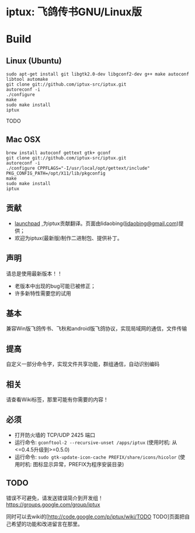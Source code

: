 # iptux: 飞鸽传书GNU/Linux版

# Build

## Linux (Ubuntu)

```
sudo apt-get install git libgtk2.0-dev libgconf2-dev g++ make autoconf libtool automake
git clone git://github.com/iptux-src/iptux.git
autoreconf -i
./configure
make
sudo make install
iptux
```

TODO

## Mac OSX

```
brew install autoconf gettext gtk+ gconf
git clone git://github.com/iptux-src/iptux.git
autoreconf -i
./configure CPPFLAGS="-I/usr/local/opt/gettext/include" PKG_CONFIG_PATH=/opt/X11/lib/pkgconfig
make
sudo make install
iptux
```


## 贡献

* [launchpad](http://translations.launchpad.net/iptux/trunk) ,为iptux贡献翻译。页面由lidaobing(lidaobing@gmail.com)提供；
* 欢迎为iptux(最新版)制作二进制包、提供补丁。

## 声明

请总是使用最新版本！！

* 老版本中出现的bug可能已被修正；
* 许多新特性需要您的试用

## 基本

兼容Win版飞鸽传书、飞秋和android版飞鸽协议，实现局域网的通信，文件传输

## 提高

自定义一部分命令字，实现文件共享功能，群组通信，自动识别编码

## 相关
请查看Wiki标签，那里可能有你需要的内容！

## 必须

* 打开防火墙的 TCP/UDP 2425  端口
* 运行命令: `gconftool-2 --recursive-unset /apps/iptux` (使用时机: 从<=0.4.5升级到>=0.5.0)
* 运行命令: `sudo gtk-update-icon-cache PREFIX/share/icons/hicolor` (使用时机: 图标显示异常，PREFIX为程序安装目录)


## TODO
错误不可避免，请发送错误简介到开发组！https://groups.google.com/group/iptux

同时可以去wiki的[http://code.google.com/p/iptux/wiki/TODO TODO]页面把自己希望的功能和改进留言在那里。
